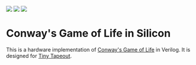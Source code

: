 ![](../../workflows/gds/badge.svg) ![](../../workflows/docs/badge.svg) ![](../../workflows/test/badge.svg)

# Conway's Game of Life in Silicon

This is a hardware implementation of [Conway's Game of Life](https://en.wikipedia.org/wiki/Conway%27s_Game_of_Life) in Verilog. It is designed for [Tiny Tapeout](https://tinytapeout.com).


